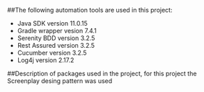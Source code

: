 
##The following automation tools are used in this project:

- Java SDK version 11.0.15
- Gradle wrapper vesion 7.4.1
- Serenity BDD version 3.2.5
- Rest Assured version 3.2.5
- Cucumber version 3.2.5
- Log4j version 2.17.2


##Description of packages used in the project, for this project the Screenplay desing pattern was used 

